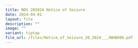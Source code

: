 ```yaml
---
title: NOS 202024 Notice of Seizure
date: 2024-04-01
layout: file
description: ""
image: ""
variant: tiptap
file_url: /files/Notice_of_Seizure_20_2024___JNH8608.pdf
---
```

